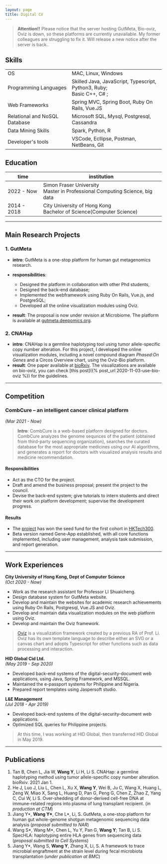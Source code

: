 ```yaml
---
layout: page
title: Digital CV
---
```


> **Attention!!**  Please notice that the server hosting GutMeta, Bio-oviz, Oviz is down, so these platforms are currently unavailable. My former colleagues are struggling to fix it. Will release a new notice after the server is back..


## Skills

<table>
  <tbody>
    <tr>
      <td>OS</td>
      <td>MAC, Linux, Windows</td>
    </tr>
    <tr>
      <td>Programming Languages</td>
      <td>Skilled Java, JavaScript, Typescript, Python3, Ruby; <br>Basic C++, C# ;
      </td>
    </tr>
    <tr>
      <td>Web Frameworks</td>
      <td>Spring MVC, Spring Boot, Ruby On Rails, Vue.JS</td>
    </tr>
    <tr>
      <td>Relational and NoSQL Database</td>
      <td>Microsoft SQL, Mysql, Postgresql, Cassandra</td>
    </tr>
    <tr>
      <td>Data Mining Skills</td>
      <td>Spark, Python, R</td>
    </tr>
     <tr>
      <td>Developer's tools</td>
      <td>VSCode, Ecllipse, Postman, NetBeans, Git</td>
    </tr>
  </tbody>
</table>


## Education

|time|institution|
|--|--|
|2022 - Now | Simon Fraser University <br>Master in Professional Computing Science, big data|
|2014 - 2018 | City University of Hong Kong <br>Bachelor of Science(Computer Science)|

<!-- |2011 - 2014 | Shang Hai Jincai High School |
|2007 - 2011 | Shang Hai Jincai North Secondary School| -->

<hr>

## Main Research Projects


### 1. GutMeta

- **intro**: GutMeta is a one-stop platform for human gut metagenomics research. 
- **responsibilities**:
    - Designed the platform in collaboration with other Phd students,
    - Designed the back-end database;
    - Implemented the webframework using Ruby On Rails, Vue.js, and PostgreSQL;
    - Developed all the online visualization modules using Oviz.

- **result**: The proposal is now under revision at Microbiome. The platform  is available at [gutmeta.deepomics.org](https://gutmeta.deepomics.org/visualizer/analysis/meta-overview).

### 2. CNAHap

- **intro**: CNAHap is a germline haplotyping tool using tumor allele-specific copy number alteration. For this project, I developed the online visualization modules, including a novel compound diagram _Phased:On Genes_ and a Circos Overview chart, using the Oviz-Bio platform.
- **result**: One paper available at [bioRxiv](https://www.biorxiv.org/content/10.1101/2021.03.27.437314v1). The visualizations are available on bio-oviz, you can check [this post]({% post_url 2020-11-03-use-bio-oviz %}) for the guidelines.
<!-- - Tan B, Chen L, Jia W, Wang Y, Li H, Li S. CNAHap: a germline haplotyping method using tumor allele-specific copy number alteration. bioRxiv. 2021 Jan 1. -->

<hr>

## Competition
### CombCure – an intelligent cancer clinical platform
_(Mar 2021 - Now)_

> **Intro**: CombCure is a web-based platform designed for doctors. CombCure analyzes the genome sequnces of the patient (obtained from third-party sequencing organization), searches the curated database for the most appropriate medicines using our AI algorithms, and generates a report for doctors with visualized analysis results and medicine recommendation.

#### **Responsibilities**
- Act as the CTO for the project.
- Draft and amend the business proposal; present the project to the council.
- Devise the back-end system; give tutorials to intern students and direct their work on platform development; supervise the development progress.

#### **Results**
- The [project](https://www.cityu.edu.hk/hktech300/start-ups/seed-fund-teams/combcure) has won the seed fund for the first cohort in [HKTech300](https://www.cityu.edu.hk/hktech300/home).
- Beta version named Gene-App established, with all core functions implemented, including user management, analysis task submission, and report generation.

<hr>

## Work Experiences

**City University of Hong Kong, Dept of Computer Science** 
<br>_(Oct 2020 - Now)_
- Work as the research assistant for Professor LI Shuaicheng.
- Design database system for GutMeta website.
- Develop and maintain the websites for academic research achievements using Ruby On Rails, Postgresql, Vue.JS and Oviz.
- Develop and maintain data visualization modules on the web platform using Oviz.
- Develop and maintain the Oviz framework.
> [Oviz](https://oviz.org) is a visualization framework created by a previous RA of Prof. Li. Oviz has its own template language to describe either an SVG or a canvas chart and adopts Typescript for other functions such as data processing and interaction.

**HID Global Cid Ltd.**
<br>_(May 2019 - Sep 2020)_

- Developed back-end systems of the digital-security-document web applications, using Java, Spring Framework, and MSSQL.
- Maintained the e-passport systems for Philippine and Nigeria.
- Prepared report templates using Jaspersoft studio.

**L&E Management**
<br>_(Jul 2018 - Apr 2019)_
- Developed back-end systems of the digital-security-document web applications.
- Optimized SQL queries for Philippine projects.
> At this time, I was working at HID Global, then transferred HID Global in May 2019.

<hr>

## Publications

1. Tan B, Chen L, Jia W, **Wang Y**, Li H, Li S. CNAHap: a germline haplotyping method using tumor allele-specific copy number alteration. bioRxiv. 2021 Jan 1.
2. He J, Luo J, Liu L, Chen L, Xu X, **Wang Y**, Wei B, Ju C, Wang X, Huang L, Zeng W, Miao X, Sang L, Huang D, Pan G, Peng G, Chen Z, Zhao Z, Yang C, Cui W, Li S. Over-shedding of donor-derived cell-free DNA at immune-related regions into plasma of lung transplant recipient. (_in production at CTM_)
3. Jiang Y\*, **Wang Y\***,  Che L*, Li, S. GutMeta, a one-stop platform for human gut whole-genome shotgun metagenomic sequencing data analysis (_proposal submitted to NAR_)
4. Wang S\*, Wang M\*, Chen L, Yu Y, Pan G, **Wang Y**; Tan B, Li S. SpecHLA: haplotyping entire HLA genes from sequencing data (_proposal submitted to Cell Systems_)
5. Jiang Y\*, Wang S, **Wang Y**, Zhang X, Li, S. A framework to trace microbial engraftment at the strain level during fecal microbiota transplantation (_under publication at BMC_) 
